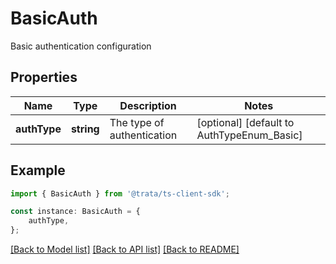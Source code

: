# BasicAuth

Basic authentication configuration

## Properties

Name | Type | Description | Notes
------------ | ------------- | ------------- | -------------
**authType** | **string** | The type of authentication | [optional] [default to AuthTypeEnum_Basic]

## Example

```typescript
import { BasicAuth } from '@trata/ts-client-sdk';

const instance: BasicAuth = {
    authType,
};
```

[[Back to Model list]](../README.md#documentation-for-models) [[Back to API list]](../README.md#documentation-for-api-endpoints) [[Back to README]](../README.md)
